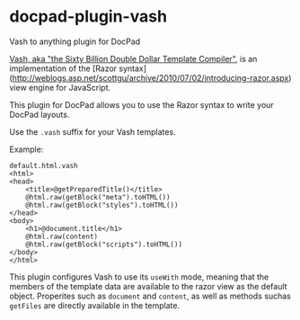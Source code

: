 docpad-plugin-vash
==================

Vash to anything plugin for DocPad

[Vash, aka "the Sixty Billion Double Dollar Template Compiler"](https://github.com/kirbysayshi/vash),
is an implementation of the [Razor syntax] 
(http://weblogs.asp.net/scottgu/archive/2010/07/02/introducing-razor.aspx) view engine for JavaScript.

This plugin for DocPad allows you to use the Razor syntax to write your DocPad layouts.

Use the `.vash` suffix for your Vash templates.

Example:

    default.html.vash
    <html>
    <head>
        <title>@getPreparedTitle()</title>
        @html.raw(getBlock("meta").toHTML())
        @html.raw(getBlock("styles").toHTML())
    </head>
    <body>
        <h1>@document.title</h1>
        @html.raw(content)
        @html.raw(getBlock("scripts").toHTML())
    </body>
    </html>

This plugin configures Vash to use its `useWith` mode, meaning that the members of the template data
are available to the razor view as the default object. Properites such as `document` and `content`,
as well as methods suchas `getFiles` are directly available in the template.
